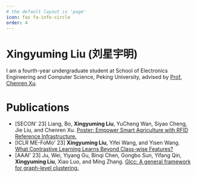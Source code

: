 ```yaml
---
# the default layout is 'page'
icon: fas fa-info-circle
order: 4
---
```


# Xingyuming Liu (刘星宇明)

I am a fourth-year undergraduate student at School of Electronics Engineering and Computer Science, Peking University, advised by [Prof. Chenren Xu](https://soar.group/chenren/).

# Publications

- [SECON' 23] Liang, Bo, **Xingyuming Liu**, YuCheng Wan, Siyao Cheng, Jie Liu, and Chenren Xu. [Poster: Empower Smart Agriculture with RFID Reference Infrastructure.](https://ieeexplore.ieee.org/abstract/document/10287453)
- [ICLR ME-FoMo' 23] **Xingyuming Liu**, Yifei Wang, and Yisen Wang. [What Contrastive Learning Learns Beyond Class-wise Features?](https://iclr.cc/virtual/2023/13623)
- [AAAI' 23] Ju, Wei, Yiyang Gu, Binqi Chen, Gongbo Sun, Yifang Qin, **Xingyuming Liu**, Xiao Luo, and Ming Zhang. [Glcc: A general framework for graph-level clustering.](https://ojs.aaai.org/index.php/AAAI/article/view/25559)